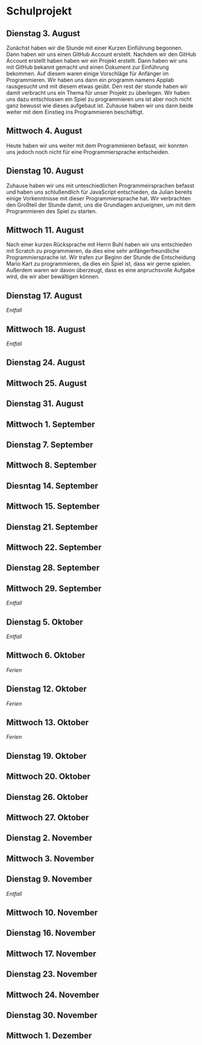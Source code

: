 # Schulprojekt


## Dienstag 3. August

Zunächst haben wir die Stunde mit einer Kurzen Einführung begonnen. Dann haben wir uns einen GitHub Account erstellt. Nachdem wir den GitHub Account erstellt haben haben wir ein Projekt erstellt. Dann haben wir uns mit GitHub bekannt gemacht und einen Dokument zur Einführung bekommen. Auf diesem waren einige Vorschläge für Anfänger im Programmieren. Wir haben uns dann ein programm namens Applab rausgesucht und mit diesem etwas geübt. Den rest der stunde haben wir damit verbracht uns ein Thema für unser Projekt zu überlegen. Wir haben uns dazu entschlossen ein Spiel zu programmieren uns ist aber noch nicht ganz bewusst wie dieses aufgebaut ist. Zuhause haben wir uns dann beide weiter mit dem Einstieg ins Programmieren beschäftigt.


## Mittwoch 4. August

Heute haben wir uns weiter mit dem Programmieren befasst, wir konnten uns jedoch noch nicht für eine Programmiersprache entscheiden. 

## Dienstag 10. August
Zuhause haben wir uns mit unteschiedlichen Programmeirsprachen befasst und haben uns schlußendlich für JavaScript entschieden, da Julian bereits einige Vorkenntnisse mit dieser Programmiersprache hat. Wir verbrachten den Großteil der Stunde damit, uns die Grundlagen anzueignen, um mit dem Programmieren des Spiel zu starten.

## Mittwoch 11. August 
Nach einer kurzen Rücksprache mit Herrn Buhl haben wir uns entschieden mit Scratch zu programmieren, da dies eine sehr anfängerfreundliche Programmiersprache ist. Wir trafen zur Beginn der Stunde die Entscheidung Mario Kart zu programmieren, da dies ein Spiel ist, dass wir gerne spielen. Außerdem waren wir davon überzeugt, dass es eine anpruchsvolle Aufgabe wird, die wir aber bewältigen können. 

## Dienstag 17. August
*Entfall* 

## Mittwoch 18. August 
*Entfall*
## Dienstag 24. August

## Mittwoch 25. August

## Dienstag 31. August 

## Mittwoch 1. September

## Dienstag 7. September

## Mittwoch 8. September

## Diesntag 14. September

## Mittwoch 15. September

## Dienstag 21. September

## Mittwoch 22. September

## Dienstag 28. September

## Mittwoch 29. September 
*Entfall*
## Dienstag 5. Oktober 
*Entfall*
## Mittwoch 6. Oktober
*Ferien*
## Dienstag 12. Oktober
*Ferien*
## Mittwoch 13. Oktober 
*Ferien*
## Dienstag 19. Oktober

## Mittwoch 20. Oktober

## Dienstag 26. Oktober 

## Mittwoch 27. Oktober 

## Dienstag 2. November 

## Mittwoch 3. November 

## Dienstag 9. November
*Entfall*
## Mittwoch 10. November 

## Dienstag 16. November 

## Mittwoch 17. November 

## Dienstag 23. November 

## Mittwoch 24. November 

## Dienstag 30. November 

## Mittwoch 1. Dezember 


